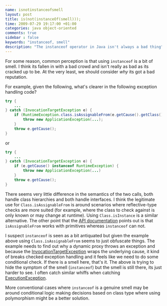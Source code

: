 ```yaml
---
name: isnotinstanceofsmell
layout: post
title: is(not(instanceOf(smell)));
time: 2009-07-29 19:17:00 +01:00
categories: java object-oriented
comments: true
sidebar : false
keywords: "instanceof, smell"
description: "The instanceof operator in Java isn't always a bad thing"
---
```


For some reason, common perception is that using `instanceof` is a bit of smell. I think its fallen in with a bad crowd and isn't really as bad as its cracked up to be. At the very least, we should consider _why_ its got a bad reputation.
  
For example, given the following, what's clearer in the following exception handling code?

      
``` java
try {
    ...
} catch (InvocationTargetException e) {
    if (RuntimeException.class.isAssignableFrom(e.getCause().getClass())) {
        throw new ApplicationException(...);
    }
    throw e.getCause();
}
```
or

``` java
try {
    ...
} catch (InvocationTargetException e) {
    if (e.getCause() instanceof RuntimeException) {
        throw new ApplicationException(...)
    }
    throw e.getCause();
}
```

<!-- more -->

There seems very little difference in the semantics of the two calls, both handle class hierarchies and both handle interfaces. I think the legitimate use for `Class.isAssignableFrom` is around scenarios where reflective-type checks are more suited (for example, where the class to check against is only known or may change at runtime). Using `Class.isInstance` is a similar alternative. The other point that the [API documentation](http://java.sun.com/j2se/1.5.0/docs/api/java/lang/Class.html#isAssignableFrom%28java.lang.Class) points out is that `isAssignableFrom` works with primitives whereas `instanceof` can not.

I suspect `instanceof` is seen as a bit antiquated but given the example above using `Class.isAssignableFrom` seems to just obfuscate things. The example needs to find out why a dynamic proxy throws an exception and because the [InvocationTargetException](http://java.sun.com/j2se/1.5.0/docs/api/java/lang/reflect/InvocationTargetException.html) wraps the underlying cause, it kind of breaks checked exception handling and it feels like we need to do some conditional check. If there is a smell here, that's it. The above is trying to hide the symptom of the smell (`instanceof`) but the smell is still there, its just harder to see. I often catch similar whiffs when catching [ExecutionException](http://java.sun.com/j2se/1.5.0/docs/api/java/util/concurrent/ExecutionException.html).
  
More conventional cases where `instanceof` is a genuine smell may be around conditional logic making decisions based on class type where using polymorphism might be a better solution.




